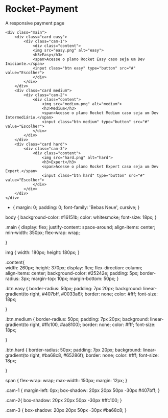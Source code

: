 # Rocket-Payment
A responsive payment page 

<!DOCTYPE html>
<html lang="en">
<head>
    <meta charset="UTF-8">
    <meta http-equiv="X-UA-Compatible" content="IE=edge">
    <meta name="viewport" content="width=device-width, initial-scale=1.0">
    <link rel="stylesheet" href="style.css">
    <link rel="preconnect" href="https://fonts.googleapis.com">
    <link rel="preconnect" href="https://fonts.gstatic.com" crossorigin>
    <link href="https://fonts.googleapis.com/css2?family=Bebas+Neue&family=Josefin+Sans:wght@500&display=swap" rel="stylesheet">
    <title>Rocket Payment</title>
</head>
<body>
    
    <div class="main">
        <div class="card easy">
            <div class="cam-1">
                <div class="content">
                <img src="easy.png" alt="easy">
                <h3>Easy</h3>
                <span>Acesse o plano Rocket Easy caso seja um Dev Iniciante.</span>
                <input class="btn easy" type="button" src="#" value="Escolher">
                </div>
            </div> 
        </div>
        <div class="card medium">
            <div class="cam-2">
                <div class="content">
                    <img src="medium.png" alt="medium">
                    <h3>Medium</h3>
                    <span>Acesse o plano Rocket Medium caso seja um Dev Intermediário.</span>
                    <input class="btn medium" type="button" src="#" value="Escolher">
                </div>
            </div> 
        </div>
        <div class="card hard">
            <div class="cam-3">
                <div class="content">
                    <img src="hard.png" alt="hard">
                    <h3>Expert</h3>
                    <span>Acesse o plano Rocket Expert caso seja um Dev Expert.</span>
                    <input class="btn hard" type="button" src="#" value="Escolher">
                </div>
            </div> 
        </div>
    </div>
</body>
</html>


* {
    margin: 0;
    padding: 0;
    font-family: 'Bebas Neue', cursive;
}

body {
    background-color: #16151b;
    color: whitesmoke;
    font-size: 18px;
}

.main {
    display: flex;
    justify-content: space-around;
    align-items: center;
    min-width: 350px;
    flex-wrap: wrap;
    
}

img {
    width: 180px;
    height: 180px;
}

.content{  
  width: 260px;
  height: 370px;
  display: flex;
  flex-direction: column;  
  align-items: center;
  background-color: #25242e;
  padding: 5px;
  border-radius: 3px;
  margin-top: 10px;
  margin-bottom: 50px;
}

.btn.easy {
    border-radius: 50px;
    padding: 7px 20px;
    background: linear-gradient(to right, #407bff, #0033a6);
    border: none;
    color: #fff;
    font-size: 18px;
    
}

.btn.medium {
    border-radius: 50px;
    padding: 7px 20px;
    background: linear-gradient(to right, #ffc100, #aa8100);
    border: none;
    color: #fff;
    font-size: 18px;
    
}

.btn.hard {
    border-radius: 50px;
    padding: 7px 20px;
    background: linear-gradient(to right, #ba68c8, #65286f);
    border: none;
    color: #fff;
    font-size: 18px;
    
}

span {
    flex-wrap: wrap;
    max-width: 150px;
    margin: 12px;
}

.cam-1 {
    margin-left: 0px;
    box-shadow: 20px 20px 50px -30px #407bff;
}

.cam-2{
    box-shadow: 20px 20px 50px -30px #ffc100;
}

.cam-3 {
    box-shadow: 20px 20px 50px -30px #ba68c8;
}
